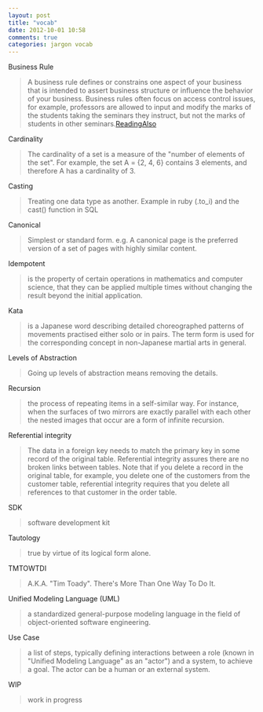 ```yaml
---
layout: post
title: "vocab"
date: 2012-10-01 10:58
comments: true
categories: jargon vocab
---
```


Business Rule
>A business rule defines or constrains one aspect of your business that is intended to assert business structure or influence the behavior of your business.  Business rules often focus on access control issues, for example, professors are allowed to input and modify the marks of the students taking the seminars they instruct, but not the marks of students in other seminars.[Reading](http://www.agilemodeling.com/artifacts/businessRule.htm)[Also](http://www.businessrulesgroup.org/first_paper/br01c1.htm) 

Cardinality
>The cardinality of a set is a measure of the "number of elements of the set". For example, the set A = {2, 4, 6} contains 3 elements, and therefore A has a cardinality of 3.

Casting
>Treating one data type as another. Example in ruby (.to_i) and the cast() function in SQL

Canonical
>Simplest or standard form. e.g. A canonical page is the preferred version of a set of pages with highly similar content.

Idempotent
>is the property of certain operations in mathematics and computer science, that they can be applied multiple times without changing the result beyond the initial application.

Kata
>is a Japanese word describing detailed choreographed patterns of movements practised either solo or in pairs. The term form is used for the corresponding concept in non-Japanese martial arts in general.

Levels of Abstraction
>Going up levels of abstraction means removing the details.

Recursion
>the process of repeating items in a self-similar way. For instance, when the surfaces of two mirrors are exactly parallel with each other the nested images that occur are a form of infinite recursion.

Referential integrity
>The data in a foreign key needs to match the primary key in some record of the original table. Referential integrity assures there are no broken links between tables. Note that if you delete a record in the original table, for example, you delete one of the customers from the customer table, referential integrity requires that you delete all references to that customer in the order table.

SDK
>software development kit

Tautology
>true by virtue of its logical form alone.

TMTOWTDI
>A.K.A. "Tim Toady". There's More Than One Way To Do It.

Unified Modeling Language (UML)
>a standardized general-purpose modeling language in the field of object-oriented software engineering. 

Use Case 
> a list of steps, typically defining interactions between a role (known in "Unified Modeling Language" as an "actor") and a system, to achieve a goal. The actor can be a human or an external system.

WIP
>work in progress